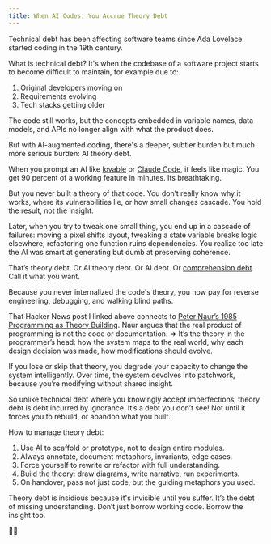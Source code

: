 ```yaml
---
title: When AI Codes, You Accrue Theory Debt
---
```


Technical debt has been affecting software teams since Ada Lovelace started coding in the 19th century. 

What is technical debt? It's when the codebase of a software project starts to become difficult to maintain, for example due to:

1. Original developers moving on
2. Requirements evolving 
3. Tech stacks getting older

The code still works, but the concepts embedded in variable names, data models, and APIs no longer align with what the product does. 

But with AI-augmented coding, there's a deeper, subtler burden but much more serious burden: AI theory debt.

When you prompt an AI like [lovable](https://lovable.dev/) or [Claude Code](https://github.com/anthropics/claude-code), it feels like magic. You get 90 percent of a working feature in minutes. Its breathtaking.

But you never built a theory of that code. You don’t really know why it works, where its vulnerabilities lie, or how small changes cascade. You hold the result, not the insight.

Later, when you try to tweak one small thing, you end up in a cascade of failures: moving a pixel shifts layout, tweaking a state variable breaks logic elsewhere, refactoring one function ruins dependencies. You realize too late the AI was smart at generating but dumb at preserving coherence.

That’s theory debt. Or AI theory debt. Or AI debt. Or [comprehension debt](https://news.ycombinator.com/item?id=45423917). Call it what you want. 

Because you never internalized the code's theory, you now pay for reverse engineering, debugging, and walking blind paths.

That Hacker News post I linked above connects to [Peter Naur’s 1985 Programming as Theory Building](https://gwern.net/doc/cs/algorithm/1985-naur.pdf). Naur argues that the real product of programming is not the code or documentation. => It’s the theory in the programmer’s head: how the system maps to the real world, why each design decision was made, how modifications should evolve. 

If you lose or skip that theory, you degrade your capacity to change the system intelligently. Over time, the system devolves into patchwork, because you’re modifying without shared insight.

So unlike technical debt where you knowingly accept imperfections, theory debt is debt incurred by ignorance. It’s a debt you don’t see! Not until it forces you to rebuild, or abandon what you built.

How to manage theory debt:

1. Use AI to scaffold or prototype, not to design entire modules.
2. Always annotate, document metaphors, invariants, edge cases.
3. Force yourself to rewrite or refactor with full understanding.
4. Build the theory: draw diagrams, write narrative, run experiments.
5. On handover, pass not just code, but the guiding metaphors you used.

Theory debt is insidious because it's invisible until you suffer. It’s the debt of missing understanding. Don’t just borrow working code. Borrow the insight too. 

💚💚

